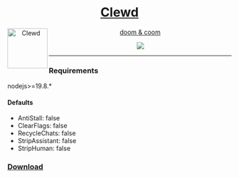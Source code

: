 <div align="center">
<a href="https://gitgud.io/ahsk/clewd/">
<h1>Clewd</h1>
  <img
    height="90"
    width="90"
    alt="Clewd"
    src="https://gitgud.io/ahsk/clewd/-/raw/master/logo.png"
    align="left"
  />
</a>
<a href="https://gitgud.io/ahsk/clewd/-/archive/master/clewd-master.zip">
<p>doom & coom</p>
<img align="center" src="https://gitgud.io/ahsk/clewd/-/raw/master/program.png">
</a>
</div>

---

### Requirements

nodejs>=19.8.*

#### Defaults

- AntiStall: false
- ClearFlags: false
- RecycleChats: false
- StripAssistant: false
- StripHuman: false

<a href="https://gitgud.io/ahsk/clewd/-/archive/master/clewd-master.zip"><h3>Download</h3></a>